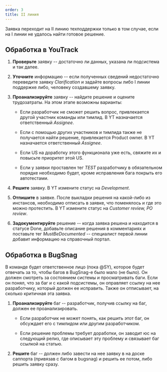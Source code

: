 ```yaml
---
order: 3
title: II линия
---
```


Заявка переходит на II линию техподдержки только в том случае, если на I линии не удалось найти готовое решение.

## Обработка в YouTrack

1. **Проверьте** заявку -- достаточно ли данных, указана ли подсистема и так далее.

2. **Уточните** информацию -- если полученных сведений недостаточно переведите заявку *Clarification* и задайте вопросы либо I линии поддержке либо, человеку создавшему заявку.

3. **Проанализируйте** заявку -- найдите решение и оцените трудозатраты. На этом этапе возможны варианты:

   -  Если разработчик не сможет решить вопрос, привлекается другой участник команды или тимлид. В YT назначается ответственный *Assignee*.

   -  Если с помощью других участников и тимлида также не получается найти решение, привлекается Product owner. В YT назначается ответственный *Assignee*.

   -  Если US на доработку этого функционала уже есть, свяжите их и повысьте приоритет этой US.

   -  Если у заявки проставлен тег *TEST* разработчику в обязательном порядке необходимо будет, кроме исправления бага  покрыть его автотестами.

4. **Решите** заявку. В YT измените статус на *Development*.

5. **Отпишите** в заявке. После выкладки решения на какой-либо из инстансов, необходимо отписать в заявке, что поменялось и где это можно протестить. В YT измените статус на *Customer review, PO review*.

6. **Задокументируйте** решение -- когда заявка решена и находится в статусе Done, добавьте описание решения в комментариях и поставьте тег *MustBeDocumented* -- специалист первой линии добавит информацию на справочный портал.

## Обработка в BugSnag

В команде будет ответственное лицо (пока @SY), которое будет отвечать за то, чтобы багов в BugSnag-е было мало (не было). Он должен смотреть за состоянием системы и просматривать баги. Если он понял, что за баг и с какой подсистемы, он оправляет ссылку на нее разработчику, который должен ее исправить. Также он отписывает, на сколько критичная эта заявка.

1. **Проанализируйте** баг -- разработчик, получив ссылку на баг, должен ее проанализировать.

   -  Если разработчик не может понять, как решить этот баг, он обсуждает его с тимлидом или другим разработчиком.

   -  Если решение проблемы требует доработки, он заводит юс на следующий релиз, где описывает эту проблему и связывает баг ссылкой на статью.

2. **Решите** баг --  должен либо завести на нее заявку в на доске саппорта (привязав с багом в bugsnag) и решить ее потом, либо решить заявку сразу.